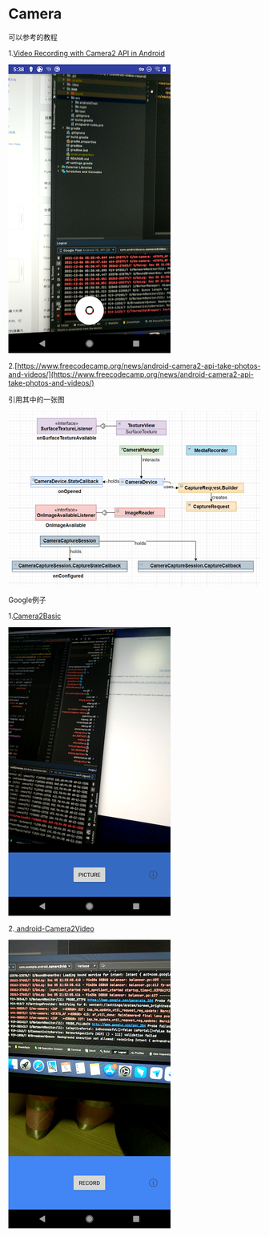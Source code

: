 # Camera

可以参考的教程



1.[Video Recording with Camera2 API in Android](https://androidwave.com/video-recording-with-camera2-api-android/)

![004](https://github.com/winfredzen/Android-Basic/blob/master/Camera/images/004.png)

2.[https://www.freecodecamp.org/news/android-camera2-api-take-photos-and-videos/](https://www.freecodecamp.org/news/android-camera2-api-take-photos-and-videos/)

引用其中的一张图

![005](https://github.com/winfredzen/Android-Basic/blob/master/Camera/images/005.png)





Google例子

1.[Camera2Basic](https://github.com/googlearchive/android-Camera2Basic)

![006](https://github.com/winfredzen/Android-Basic/blob/master/Camera/images/006.png)

2.[ android-Camera2Video](https://github.com/googlearchive/android-Camera2Video)

![007](https://github.com/winfredzen/Android-Basic/blob/master/Camera/images/007.png)





